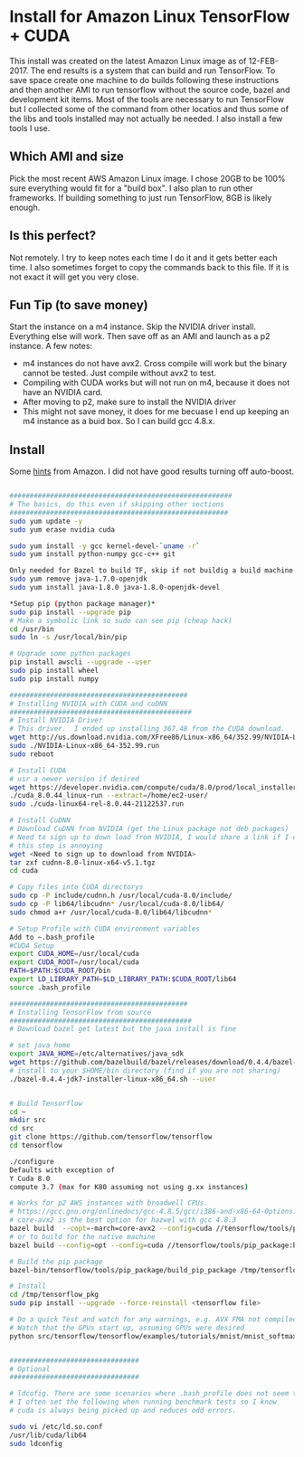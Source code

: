 # Install for Amazon Linux TensorFlow + CUDA
This install was created on the latest Amazon Linux image as of 12-FEB-2017.
The end results is a system that can build and run TensorFlow.  To save space
create one machine to do builds following these instructions and then another 
AMI to run tensorflow without the source code, bazel and development kit items.
Most of the tools are necessary to run TensorFlow but I collected some of the
command from other locatios and thus some of the libs and tools installed may
not actually be needed.  I also install a few tools I use.

## Which AMI and size
Pick the most recent AWS Amazon Linux image.  I chose 20GB to be 100% sure 
everything would fit for a "build box".  I also plan to run other frameworks.
If building something to just run TensorFlow, 8GB is likely enough.  

## Is this perfect?
Not remotely.  I try to keep notes each time I do it and it gets better each
time.  I also sometimes forget to copy the commands back to this file.  If it
is not exact it will get you very close.  

## Fun Tip (to save money)
Start the instance on a m4 instance.  Skip the NVIDIA driver install. Everything
else will work.  Then save off as an AMI and launch as a p2 instance.  A few
notes:
*   m4 instances do not have avx2.  Cross compile will work but the binary
    cannot be tested.  Just compile without avx2 to test.
*   Compiling with CUDA works but will not run on m4, because it does not have
    an NVIDIA card.  
*   After moving to p2, make sure to install the NVIDIA driver
*   This might not save money, it does for me becuase I end up keeping an m4 
    instance as a buid box.  So I can build gcc 4.8.x.  

## Install
Some [hints](http://docs.aws.amazon.com/AWSEC2/latest/UserGuide/accelerated-computing-instances.html#optimize_gpu)
from Amazon.  I did not have good results turning off auto-boost.

```bash

#######################################################
# The basics, do this even if skipping other sections
######################################################
sudo yum update -y
sudo yum erase nvidia cuda

sudo yum install -y gcc kernel-devel-`uname -r`
sudo yum install python-numpy gcc-c++ git

Only needed for Bazel to build TF, skip if not buildig a build machine
sudo yum remove java-1.7.0-openjdk
sudo yum install java-1.8.0 java-1.8.0-openjdk-devel

*Setup pip (python package manager)*
sudo pip install --upgrade pip
# Make a symbolic link so sudo can see pip (cheap hack)
cd /usr/bin
sudo ln -s /usr/local/bin/pip

# Upgrade some python packages
pip install awscli --upgrade --user
sudo pip install wheel
sudo pip install numpy

############################################
# Installing NVIDIA with CUDA and cuDNN
#############################################
# Install NVIDIA Driver
# This driver.  I ended up installing 367.48 from the CUDA download.
wget http://us.download.nvidia.com/XFree86/Linux-x86_64/352.99/NVIDIA-Linux-x86_64-352.99.run
sudo ./NVIDIA-Linux-x86_64-352.99.run
sudo reboot

# Install CUDA
# usr a newer version if desired
wget https://developer.nvidia.com/compute/cuda/8.0/prod/local_installers/cuda_8.0.44_linux-run
./cuda_8.0.44_linux-run --extract=/home/ec2-user/
sudo ./cuda-linux64-rel-8.0.44-21122537.run

# Install CuDNN
# Download CuDNN from NVIDIA (get the Linux package not deb packages)
# Need to sign up to down load from NVIDIA, I would share a link if I could
# this step is annoying
wget <Need to sign up to download from NVIDIA>
tar zxf cudnn-8.0-linux-x64-v5.1.tgz
cd cuda

# Copy files into CUDA directorys
sudo cp -P include/cudnn.h /usr/local/cuda-8.0/include/
sudo cp -P lib64/libcudnn* /usr/local/cuda-8.0/lib64/
sudo chmod a+r /usr/local/cuda-8.0/lib64/libcudnn*

# Setup Profile with CUDA environment variables
Add to ~.bash_profile
#CUDA Setup
export CUDA_HOME=/usr/local/cuda
export CUDA_ROOT=/usr/local/cuda
PATH=$PATH:$CUDA_ROOT/bin
export LD_LIBRARY_PATH=$LD_LIBRARY_PATH:$CUDA_ROOT/lib64
source .bash_profile

############################################
# Installing TensorFlow from source
#############################################
# Download bazel get latest but the java install is fine

# set java home
export JAVA_HOME=/etc/alternatives/java_sdk
wget https://github.com/bazelbuild/bazel/releases/download/0.4.4/bazel-0.4.4-jdk7-installer-linux-x86_64.sh
# install to your $HOME/bin directory (find if you are not sharing)
./bazel-0.4.4-jdk7-installer-linux-x86_64.sh --user


# Build Tensorflow
cd ~
mkdir src
cd src
git clone https://github.com/tensorflow/tensorflow
cd tensorflow

./configure
Defaults with exception of
Y Cuda 8.0 
compute 3.7 (max for K80 assuming not using g.xx instances)

# Works for p2 AWS instances with broadwell CPUs.
# https://gcc.gnu.org/onlinedocs/gcc-4.8.5/gcc/i386-and-x86-64-Options.html#i386-and-x86-64-Options
# core-avx2 is the best option for hazwel with gcc 4.8.3
bazel build  --copt=-march=core-avx2 --config=cuda //tensorflow/tools/pip_package:build_pip_package
# or to build for the native machine
bazel build --config=opt --config=cuda //tensorflow/tools/pip_package:build_pip_package

# Build the pip package
bazel-bin/tensorflow/tools/pip_package/build_pip_package /tmp/tensorflow_pkg

# Install
cd /tmp/tensorflow_pkg
sudo pip install --upgrade --force-reinstall <tensorflow file>

# Do a quick Test and watch for any warnings, e.g. AVX FMA not compiled in
# Watch that the GPUs start up, assuming GPUs were desired
python src/tensorflow/tensorflow/examples/tutorials/mnist/mnist_softmax.py


################################
# Optional
################################

# ldcofig. There are some scenarios where .bash_profile does not seem to work
# I often set the following when running benchmark tests so I know
# cuda is always being picked up and reduces odd errors.

sudo vi /etc/ld.so.conf
/usr/lib/cuda/lib64
sudo ldconfig


```



